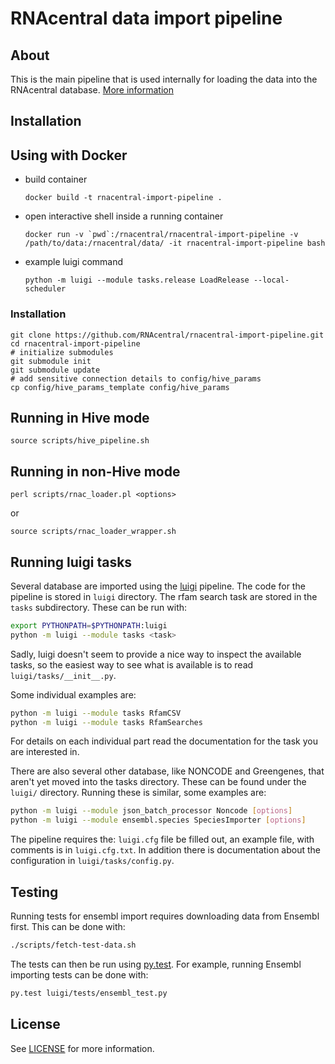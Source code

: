 # RNAcentral data import pipeline

## About

This is the main pipeline that is used internally for loading the data into the RNAcentral database.
[More information](http://www.ebi.ac.uk/seqdb/confluence/display/RNAC/RNAcentral+data+import+pipeline)

## Installation

## Using with Docker

* build container
  ```
  docker build -t rnacentral-import-pipeline .
  ```

* open interactive shell inside a running container
  ```
  docker run -v `pwd`:/rnacentral/rnacentral-import-pipeline -v /path/to/data:/rnacentral/data/ -it rnacentral-import-pipeline bash
  ```

* example luigi command

  ```
  python -m luigi --module tasks.release LoadRelease --local-scheduler
  ```

### Installation

```
git clone https://github.com/RNAcentral/rnacentral-import-pipeline.git
cd rnacentral-import-pipeline
# initialize submodules
git submodule init
git submodule update
# add sensitive connection details to config/hive_params
cp config/hive_params_template config/hive_params
```

## Running in Hive mode

	source scripts/hive_pipeline.sh

## Running in non-Hive mode


	perl scripts/rnac_loader.pl <options>

or

	source scripts/rnac_loader_wrapper.sh

## Running luigi tasks

Several database are imported using the
[luigi](https://github.com/spotify/luigi) pipeline. The code for the pipeline
is stored in `luigi` directory. The rfam search task are stored in the `tasks`
subdirectory. These can be run with:

```sh
export PYTHONPATH=$PYTHONPATH:luigi
python -m luigi --module tasks <task>
```

Sadly, luigi doesn't seem to provide a nice way to inspect the available tasks,
so the easiest way to see what is available is to read
`luigi/tasks/__init__.py`.

Some individual examples are:

```sh
python -m luigi --module tasks RfamCSV
python -m luigi --module tasks RfamSearches
```

For details on each individual part read the documentation for the task you are
interested in.

There are also several other database, like NONCODE and Greengenes, that aren't
yet moved into the tasks directory. These can be found under the `luigi/`
directory. Running these is similar, some examples are:

```sh
python -m luigi --module json_batch_processor Noncode [options]
python -m luigi --module ensembl.species SpeciesImporter [options]
```

The pipeline requires the: `luigi.cfg` file be filled out, an example file,
with comments is in `luigi.cfg.txt`. In addition there is documentation about
the configuration in `luigi/tasks/config.py`.

## Testing

Running tests for ensembl import requires downloading data from Ensembl first.
This can be done with:

```sh
./scripts/fetch-test-data.sh
```

The tests can then be run using [py.test](http://pytest.org). For example,
running Ensembl importing tests can be done with:

```sh
py.test luigi/tests/ensembl_test.py
```

## License

See [LICENSE](https://github.com/RNAcentral/rnacentral-import-pipeline/blob/master/LICENSE) for more information.
